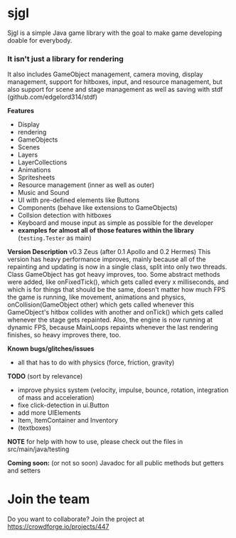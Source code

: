 # sjgl

Sjgl is a simple Java game library with the goal
to make game developing doable for everybody. 

### It isn't just a library for rendering
It also includes GameObject management, camera moving,
display management, support for hitboxes, input, and 
resource management, but also support for scene and 
stage management as well as saving with 
stdf (github.com/edgelord314/stdf)

**Features**
- Display
- rendering
- GameObjects
- Scenes
- Layers
- LayerCollections
- Animations
- Spritesheets
- Resource management (inner as well as outer)
- Music and Sound
- UI with pre-defined elements like Buttons
- Components (behave like extensions to GameObjects)
- Collsion detection with hitboxes
- Keyboard and mouse input as simple as possible for the developer
- **examples for almost all of those features within the library** (```testing.Tester``` as main)

**Version Description** v0.3 Zeus (after 0.1 Apollo and 0.2 Hermes) This version has heavy performance improves, mainly because all of the repainting and updating is now in a single class, split into only two threads. Class GameObject has got heavy improves, too. Some abstract methods were added, like onFixedTick(), which gets called every x milliseconds, and which is for things that should be the same, doesn't matter how much FPS the game is running, like movement, animations and physics, onCollision(GameObject other) which gets called whenever this GameObject's hitbox collides with another and onTick() which gets called whenever the stage gets repainted.
Also, the engine is now running at dynamic FPS, because MainLoops repaints whenever the last rendering finishes, so heavy improves there, too.  

**Known bugs/glitches/issues**
- all that has to do with physics (force, friction, gravity)

**TODO** (sort by relevance)
- improve physics system (velocity, impulse, bounce, rotation, integration of mass and acceleration)
- fixe click-detection in ui.Button
- add more UIElements
- Item, ItemContainer and Inventory
- (textboxes)

**NOTE** for help with how to use, please check out the files in 
src/main/java/testing

**Coming soon:** (or not so soon) Javadoc for all public methods but getters and setters

 # Join the team 
 Do you want to collaborate? Join the project at https://crowdforge.io/projects/447